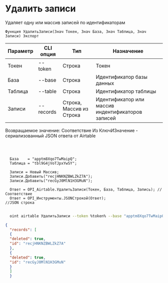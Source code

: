 ﻿---
sidebar_position: 4
---

# Удалить записи
 Удаляет одну или массив записей по идентификаторам



`Функция УдалитьЗаписи(Знач Токен, Знач База, Знач Таблица, Знач Записи) Экспорт`

  | Параметр | CLI опция | Тип | Назначение |
  |-|-|-|-|
  | Токен | --token | Строка | Токен |
  | База | --base | Строка | Идентификатор базы данных |
  | Таблица | --table | Строка | Идентификатор таблицы |
  | Записи | --records | Строка, Массив из Строка | Идентификатор или массив индентификаторов записей |

  
  Возвращаемое значение:   Соответствие Из КлючИЗначение - сериализованный JSON ответа от Airtable

<br/>




```bsl title="Пример кода"
  
  База    = "apptm8Xqo7TwMaipQ";
  Таблица = "tbl9G4jVoTJpxYwSY";
  
  Записи = Новый Массив;
  Записи.Добавить("recjHNKNZBWLZkZ7A");
  Записи.Добавить("recGyJ0MlN1H3GMuN");
  
  Ответ = OPI_Airtable.УдалитьЗаписи(Токен, База, Таблица, Запись); //Соответствие
  Ответ = OPI_Инструменты.JSONСтрокой(Ответ);                       //JSON строка
```



```sh title="Пример команды CLI"
    
  oint airtable УдалитьЗаписи --token %token% --base "apptm8Xqo7TwMaipQ" --table "tbl9G4jVoTJpxYwSY" --records %records%

```

```json title="Результат"
{
  "records": [
  {
  "deleted": true,
  "id": "recjHNKNZBWLZkZ7A"
  },
  {
  "deleted": true,
  "id": "recGyJ0MlN1H3GMuN"
  }
  ]
  }
```
